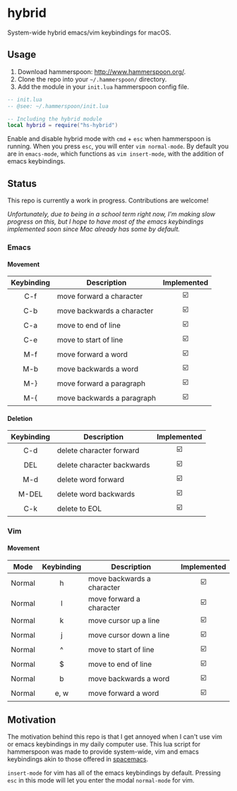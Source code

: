 # hybrid
System-wide hybrid emacs/vim keybindings for macOS.

## Usage
1. Download hammerspoon: http://www.hammerspoon.org/.
2. Clone the repo into your `~/.hammerspoon/` directory.
3. Add the module in your `init.lua` hammerspoon config file.

```lua
-- init.lua 
-- @see: ~/.hammerspoon/init.lua

-- Including the hybrid module
local hybrid = require("hs-hybrid")
```
Enable and disable hybrid mode with `cmd` + `esc` when hammerspoon is running. When you press `esc`, you will enter `vim normal-mode`. By default you are in `emacs-mode`, which functions as `vim insert-mode`, with the addition of emacs keybindings.

## Status
This repo is currently a work in progress. Contributions are welcome!

*Unfortunately, due to being in a school term right now, I'm making slow progress on this, but I hope to have most of the emacs keybindings implemented soon since Mac already has some by default.*

### Emacs
#### Movement
| Keybinding    | Description                | Implemented             |
| :-----------: | -------------------------- |:-----------------------:|
| C-f           | move forward a character   | :ballot_box_with_check: |
| C-b           | move backwards a character | :ballot_box_with_check: |
| C-a           | move to end of line        | :ballot_box_with_check: |
| C-e           | move to start of line      | :ballot_box_with_check: |
| M-f           | move forward a word        | :ballot_box_with_check: |
| M-b           | move backwards a word      | :ballot_box_with_check: |
| M-}           | move forward a paragraph   | :ballot_box_with_check: |
| M-{           | move backwards a paragraph | :ballot_box_with_check: |

#### Deletion
| Keybinding    | Description                | Implemented             |
| :-----------: | -------------------------- |:-----------------------:|
| C-d           | delete character forward   | :ballot_box_with_check: |
| DEL           | delete character backwards | :ballot_box_with_check: |
| M-d           | delete word forward        | :ballot_box_with_check: |
| M-DEL         | delete word backwards      | :ballot_box_with_check: |
| C-k           | delete to EOL              | :ballot_box_with_check: |

### Vim
#### Movement
| Mode   | Keybinding    | Description                | Implemented             |
| :----: | :-----------: | -------------------------- |:-----------------------:|
| Normal | h             | move backwards a character | :ballot_box_with_check: |
| Normal | l             | move forward a character   | :ballot_box_with_check: |
| Normal | k             | move cursor up a line      | :ballot_box_with_check: |
| Normal | j             | move cursor down a line    | :ballot_box_with_check: |
| Normal | ^             | move to start of line      | :ballot_box_with_check: |
| Normal | $             | move to end of line        | :ballot_box_with_check: |
| Normal | b             | move backwards a word      | :ballot_box_with_check: |
| Normal | e, w          | move forward a word        | :ballot_box_with_check: |

## Motivation
The motivation behind this repo is that I get annoyed when I can't use vim or emacs keybindings in my daily computer use.
This lua script for hammerspoon was made to provide system-wide, vim and emacs keybindings akin to those offered in [spacemacs](http://spacemacs.org/).

`insert-mode` for vim has all of the emacs keybindings by default. Pressing `esc` in this mode will let you enter the modal `normal-mode` for vim.
